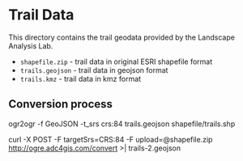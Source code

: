 # Trail Data

This directory contains the trail geodata provided by the Landscape Analysis Lab.

* `shapefile.zip` - trail data in original ESRI shapefile format
* `trails.geojson` - trail data in geojson format
* `trails.kmz` - trail data in kmz format


## Conversion process

ogr2ogr -f GeoJSON -t_srs crs:84 trails.geojson shapefile/trails.shp

curl -X POST -F targetSrs=CRS:84 -F upload=@shapefile.zip
http://ogre.adc4gis.com/convert >| trails-2.geojson
